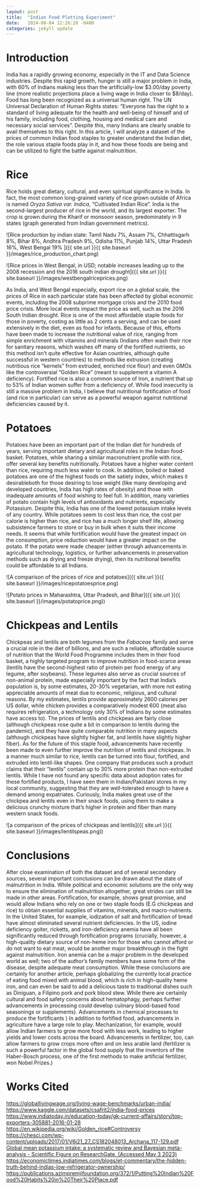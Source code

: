 ```yaml
---
layout: post
title:  "Indian Food Plotting Experiment"
date:   2024-08-04 12:26:28 -0400
categories: jekyll update
---
```


# Introduction

India has a rapidly growing economy, especially in the IT and Data Science industries. Despite this rapid growth, hunger is still a major problem in India, with 60% of Indians making less than the artificially-low $3.00/day poverty line (more realistic projections place a living wage in India closer to $8/day). Food has long been recognized as a universal human right. The UN Universal Declaration of Human Rights states: “Everyone has the right to a standard of living adequate for the health and well-being of himself and of his family, including food, clothing, housing and medical care and necessary social services”. Despite this, many Indians are clearly unable to avail themselves to this right. In this article, I will analyze a dataset of the prices of common Indian food staples to greater understand the Indian diet, the role various staple foods play in it, and how these foods are being and can be utilized to fight the battle against malnutrition. 


# Rice

Rice holds great dietary, cultural, and even spiritual significance in India. In fact, the most common long-grained variety of rice grown outside of Africa is named *Oryza Sativa var. Indica*, “Cultivated Indian Rice”. India is the second-largest producer of rice in the world, and its largest exporter. The crop is grown during the Kharif or monsoon season, predominately in 9 states (graph generated from Indian government metrics).

![Rice production by indian state: Tamil Nadu 7%, Assam 7%, Chhattisgarh 8%, Bihar 8%, Andhra Pradesh 9%, Odisha 11%, Punjab 14%, Uttar Pradesh 16%, West Bengal 19% ]({{ site.url }}{{ site.baseurl }}/images/rice_production_chart.png)

![Rice prices in West Bengal, in USD; notable increases leading up to the 2008 recession and the 2016 south indian drought]({{ site.url }}{{ site.baseurl }}/images/westbengalriceprices.png)


As India, and West Bengal especially, export rice on a global scale, the prices of Rice in each particular state has been affected by global economic events, including the 2008 subprime mortgage crisis and the 2010 food price crisis. More local events impact the price as well, such as the 2016 South Indian drought. Rice is one of the most affordable staple foods for those in poverty, costing as little as 2 cents a serving, and can be used extensively in the diet, even as food for infants. Because of this, efforts have been made to increase the nutritional value of rice, ranging from simple enrichment with vitamins and minerals (Indians often wash their rice for sanitary reasons, which washes off many of the fortified nutrients, so this method isn’t quite effective for Asian countries, although quite successful in western countries) to methods like extrusion (creating  nutritious rice “kernels” from extruded, enriched rice flour) and even GMOs like the controversial “Golden Rice” (meant to supplement a vitamin A deficiency).  Fortified rice is also a common source of Iron, a nutrient that up to 53% of Indian women suffer from a deficiency of. While food insecurity is still a massive problem in India, I believe that nutritional fortification of food (and rice in particular) can serve as a powerful weapon against nutritional deficiencies caused by it. 


# Potatoes 

Potatoes have been an important part of the Indian diet for hundreds of years, serving important dietary and agricultural roles in the Indian food-basket. Potatoes, while sharing a similar macronutrient profile with rice, offer several key benefits nutritionally. Potatoes have a higher water content than rice, requiring much less water to cook. In addition, boiled or baked potatoes are one of the highest foods on the satiety index, which makes it desirableboth for those desiring to lose weight (like many developing and developed countries, India has high rates of obesity) and those with inadequate amounts of food wishing to feel full.  In addition, many varieties of potato contain high levels of antioxidants and nutrients, especially Potassium. Despite this, India has one of the lowest potassium intake levels of any country. While potatoes seem to cost less than rice, the cost per calorie is higher than rice, and rice has a much longer shelf life, allowing subsistence farmers to store or buy in bulk when it suits their income needs. It seems that while fortification would have the greatest impact on the consumption, price reduction would have a greater impact on the potato. If the potato were made cheaper (either through advancements in agricultural technology, logistics, or further advancements in preservation methods such as drying and freeze drying), then its nutritional benefits could be affordable to all Indians. 


![A comparison of the prices of rice and potatoes]({{ site.url }}{{ site.baseurl }}/images/ricepotatoesprice.png)


![Potato prices in Maharashtra, Uttar Pradesh, and Bihar]({{ site.url }}{{ site.baseurl }}/images/potatoprice.png))



# Chickpeas and Lentils

Chickpeas and lentils are both legumes from the *Fabaceae* family and serve a crucial role in the diet of billions, and are such a reliable, affordable source of nutrition that the World Food Programme includes them in their food basket, a highly targeted program to improve nutrition in food-scarce areas (lentils have the second-highest ratio of protein per food energy of any legume, after soybeans). These legumes also serve as crucial sources of non-animal protein, made especially important by the fact that India’s population is, by some estimates, 20-30% vegetarian, with more not eating appreciable amounts of meat due to economic, religious, and cultural reasons.  By my estimates, lentils  provide approximately 2600 calories per US dollar, while chicken provides a comparatively modest 600 (meat also requires refrigeration, a technology only 30% of Indians by some estimates have access to). The prices of lentils and chickpeas are fairly close (although chickpeas rose quite a bit in comparison to lentils during the pandemic), and they have quite comparable nutrition in many aspects (although chickpeas have slightly higher fat, and lentils have slightly higher fiber). As for the future of this staple food, advancements have recently been made to even further improve the nutrition of lentils and chickpeas. In a manner much similar to rice, lentils can be turned into flour, fortified, and extruded into lentil-like shapes. One company that produces such a product claims that their “lentils” contain up to 30% more protein than non-extruded lentils. While I have not found any specific data about adoption rates for these fortified products, I have seen them in Indian/Pakistani stores in my local community, suggesting that they are well-tolerated enough to have a demand among expatriates.  Curiously, India makes great use of the chickpea and lentils even in their snack foods, using them to make a delicious crunchy mixture that’s higher in protein and fiber than many western snack foods.


![a comparison of the prices of chickpeas and lentils]({{ site.url }}{{ site.baseurl }}/images/lentilspeas.png))


# Conclusions 

After close examination of both the dataset and of several secondary sources, several important   conclusions can be drawn about the state of malnutrition in India. While political and economic solutions are the only way to ensure the elimination of malnutrition altogether, great strides can still be made in other areas. Fortification, for example, shows great promise, and would allow Indians who rely on one or two staple foods (E.G chickpeas and rice) to obtain essential supplies of vitamins, minerals, and macro-nutrients. In the United States, for example, iodization of salt and fortification of bread have almost eliminated several nutrient deficiencies. In the US, iodine deficiency goiter, ricketts, and iron-deficiency anemia have all been significantly reduced through fortification programs (crucially, however, a high-quality dietary source of non-heme iron for those who cannot afford or do not want to eat meat, would be another major breakthrough in the fight against malnutrition. Iron anemia can be a major problem in the developed world as well; two of the author’s family members have some form of the disease, despite adequate meat consumption. While these conclusions are certainly for another article, perhaps globalizing the currently local practice of eating food mixed with animal blood, which is rich in high-quality heme iron, and can even be said to add a delicious taste to traditional dishes such as Diniguan, a Filipino pork and pork blood stew. While there are certainly cultural and food safety concerns about hematophagy, perhaps further advancements in processing could develop culinary blood-based food seasonings or supplements).  Advancements in chemical processes to produce the fortificants ) In addition to fortified food, advancements in agriculture have a large role to play. Mechanization, for example, would allow Indian farmers to grow more food with less work, leading to higher yields and lower costs across the board. Advancements in fertilizer, too, can allow farmers to grow crops more often and on less arable land (fertilizer is such a powerful factor in the global food supply that the inventors of the Haber-Bosch process, one of the first methods to make artificial fertilizer,  won Nobel Prizes.)


# Works Cited 

<https://globallivingwage.org/living-wage-benchmarks/urban-india/>
<https://www.kaggle.com/datasets/csafrit2/india-food-prices>
<https://www.indiatoday.in/education-today/gk-current-affairs/story/top-exporters-305881-2016-01-28>
<https://en.wikipedia.org/wiki/Golden_rice#Controversy>
<https://chesci.com/wp-content/uploads/2017/01/V6i21_27_CS182048013_Archana_117-129.pdf>
[Global mean potassium intake: a systematic review and Bayesian meta-analysis - Scientific Figure on ResearchGate. (Accessed May 3 2023)](https://www.researchgate.net/figure/Potassium-and-sodium-estimates-by-country-ranked-by-potassium-intake-g-day-Bar-chart_fig2_369087882) 
<https://economictimes.indiatimes.com/blogs/et-commentary/the-hidden-truth-behind-indias-low-refrigerator-ownership/>
<https://publications.azimpremjifoundation.org/372/1/Putting%20Indian%20Food%20Habits%20in%20Their%20Place.pdf>
